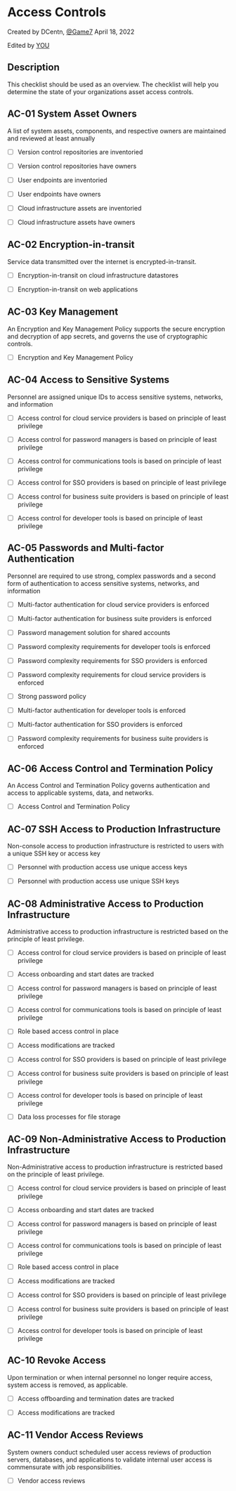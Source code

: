 # Access Controls
Created by DCentn, [@Game7](https://game7.io/)
April 18, 2022

Edited by [YOU](#)

## Description
This checklist should be used as an overview. The checklist will help you determine the state of your organizations asset access controls.

## AC-01 System Asset Owners
A list of system assets, components, and respective owners are maintained and reviewed at least annually

- [ ] Version control repositories are inventoried

- [ ] Version control repositories have owners

- [ ] User endpoints are inventoried

- [ ] User endpoints have owners

- [ ] Cloud infrastructure assets are inventoried

- [ ] Cloud infrastructure assets have owners


## AC-02 Encryption-in-transit
Service data transmitted over the internet is encrypted-in-transit.

- [ ] Encryption-in-transit on cloud infrastructure datastores

- [ ] Encryption-in-transit on web applications

##  AC-03 Key Management 
An Encryption and Key Management Policy supports the secure encryption and decryption of app secrets, and governs the use of cryptographic controls.

- [ ] Encryption and Key Management Policy

##  AC-04 Access to Sensitive Systems
Personnel are assigned unique IDs to access sensitive systems, networks, and information

- [ ] Access control for cloud service providers is based on principle of least privilege

- [ ] Access control for password managers is based on principle of least privilege

- [ ] Access control for communications tools is based on principle of least privilege

- [ ] Access control for SSO providers is based on principle of least privilege

- [ ] Access control for business suite providers is based on principle of least privilege

- [ ] Access control for developer tools is based on principle of least privilege


## AC-05 Passwords and Multi-factor Authentication
Personnel are required to use strong, complex passwords and a second form of authentication to access sensitive systems, networks, and information

- [ ] Multi-factor authentication for cloud service providers is enforced

- [ ] Multi-factor authentication for business suite providers is enforced

- [ ] Password management solution for shared accounts

- [ ] Password complexity requirements for developer tools is enforced

- [ ] Password complexity requirements for SSO providers is enforced

- [ ] Password complexity requirements for cloud service providers is enforced

- [ ] Strong password policy

- [ ] Multi-factor authentication for developer tools is enforced

- [ ] Multi-factor authentication for SSO providers is enforced

- [ ] Password complexity requirements for business suite providers is enforced



## AC-06 Access Control and Termination Policy
An Access Control and Termination Policy governs authentication and access to applicable systems, data, and networks.

- [ ] Access Control and Termination Policy



## AC-07 SSH Access to Production Infrastructure
Non-console access to production infrastructure is restricted to users with a unique SSH key or access key

- [ ] Personnel with production access use unique access keys

- [ ] Personnel with production access use unique SSH keys



## AC-08 Administrative Access to Production Infrastructure
Administrative access to production infrastructure is restricted based on the principle of least privilege.

- [ ] Access control for cloud service providers is based on principle of least privilege

- [ ] Access onboarding and start dates are tracked

- [ ] Access control for password managers is based on principle of least privilege

- [ ] Access control for communications tools is based on principle of least privilege

- [ ] Role based access control in place

- [ ] Access modifications are tracked

- [ ] Access control for SSO providers is based on principle of least privilege

- [ ] Access control for business suite providers is based on principle of least privilege

- [ ] Access control for developer tools is based on principle of least privilege

- [ ] Data loss processes for file storage

## AC-09 Non-Administrative Access to Production Infrastructure
Non-Administrative access to production infrastructure is restricted based on the principle of least privilege.

- [ ] Access control for cloud service providers is based on principle of least privilege

- [ ] Access onboarding and start dates are tracked

- [ ] Access control for password managers is based on principle of least privilege

- [ ] Access control for communications tools is based on principle of least privilege

- [ ] Role based access control in place

- [ ] Access modifications are tracked

- [ ] Access control for SSO providers is based on principle of least privilege

- [ ] Access control for business suite providers is based on principle of least privilege

- [ ] Access control for developer tools is based on principle of least privilege

## AC-10 Revoke Access
Upon termination or when internal personnel no longer require access, system access is removed, as applicable.

- [ ] Access offboarding and termination dates are tracked

- [ ] Access modifications are tracked

## AC-11 Vendor Access Reviews
System owners conduct scheduled user access reviews of production servers, databases, and applications to validate internal user access is commensurate with job responsibilities.

- [ ] Vendor access reviews

